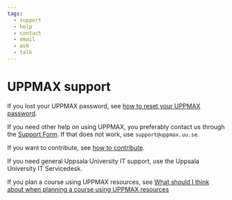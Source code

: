 ```yaml
---
tags:
  - support
  - help
  - contact
  - email
  - ask
  - talk
---
```


# UPPMAX support

If you lost your UPPMAX password, see [how to reset your UPPMAX password](getting_started/reset_uppmax_password.md).

If you need other help on using UPPMAX,
you preferably contact us through the [Support Form](https://supr.naiss.se/support/).
If that does not work, use `support@uppmax.uu.se`.

If you want to contribute, see [how to contribute](https://github.com/UPPMAX/UPPMAX-documentation/blob/main/CONTRIBUTING.md).

If you need general Uppsala University IT support,
use the Uppsala University IT Servicedesk.

If you plan a course using UPPMAX resources, see
[What should I think about when planning a course using UPPMAX resources](https://www.uu.se/en/centre/uppmax/get-started/create-account-and-apply-for-project/apply-for-projects/course/planning-a-course)
